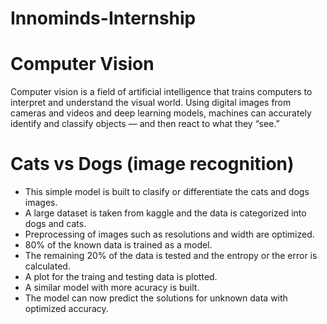 # Innominds-Internship


<h1>Computer Vision</h1>

Computer vision is a field of artificial intelligence that trains computers to interpret and understand the visual world. Using digital images from cameras and videos and deep learning models, machines can accurately identify and classify objects — and then react to what they “see.”

<h1>Cats vs Dogs (image recognition)</h2>
<ul>
<li>This simple model is built to clasify or differentiate the cats and dogs images.</li>
<li>A large dataset is taken from kaggle and the data is categorized into dogs and cats.</li>
<li>Preprocessing of images such as resolutions and width are optimized.</li>
<li>80% of the known data is trained as a model.</li>
<li>The remaining 20% of the data is tested and the entropy or the error is calculated.</li>
<li>A plot for the traing and testing data is plotted.</li>
<li>A similar model with more acuracy is built.</li>
<li>The model can now predict the solutions for unknown data with optimized accuracy.</li>
</ul>
